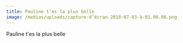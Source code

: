 ```yaml
---
title: Pauline t'es la plus belle
image: /medias/uploads/capture-d’écran-2018-07-03-à-01.00.08.png
---
```

Pauline t'es la plus belle
